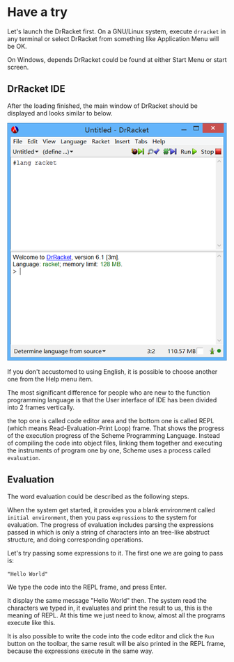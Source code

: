 Have a try
==========

Let's launch the DrRacket first. On a GNU/Linux system, execute `drracket`
in any terminal or select DrRacket from something like Application Menu
will be OK.

On Windows, depends DrRacket could be found at either Start Menu or
start screen.


DrRacket IDE
------------

After the loading finished, 
the main window of DrRacket should be displayed and looks similar to below.

![DrRacket](img/drracket.png)

If you don't accustomed to using English, 
it is possible to choose another one from the Help menu item.

The most significant difference for people who are new to the
function programming language is that the User interface of IDE has been
divided into 2 frames vertically.

the top one is called code editor area and the bottom one is called 
REPL (which means Read-Evaluation-Print Loop) frame. That shows the progress of the execution progress of the
Scheme Programming Language. Instead of compiling the code into object
files, linking them together and executing the instruments of program 
one by one, Scheme uses a process called `evaluation`. 


Evaluation
----------

The word evaluation could be described as the following steps.

When the system get started, it provides you a blank environment called
`initial environment`, then you pass `expressions` to the system for
evaluation. The progress of evaluation includes parsing the expressions
passed in which is only a string of characters into an tree-like 
abstruct structure, and doing corresponding operations.

Let's try passing some expressions to it. 
The first one we are going to pass is:
```
"Hello World"
```

We type the code into the REPL frame, and press Enter.

It display the same message "Hello World" then. 
The system read the characters we typed in, it 
evaluates and print the result to us, this is the meaning of REPL. 
At this time we just need to know, almost all the programs execute like 
this.

It is also possible to write the code into the code editor and 
click the `Run` button on the toolbar, the same result will be also printed
in the REPL frame, because the expressions execute in the same way.

